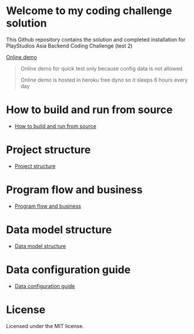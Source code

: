 
# Welcome to my coding challenge solution

This Github repository contains the solution and completed installation for PlayStudios Asia Backend Coding Challenge (test 2)

[Online demo](https://ps-coding-challenge.herokuapp.com/swagger/index.html)

> Online demo for quick test only because config data is not allowed
> 
> Online demo is hosted in heroku free dyno so it sleeps 6 hours every day

# How to build and run from source

*  [How to build and run from source](https://github.com/hungphamuy95/ps-coding-challenge/wiki/Getting-and-run-source-code)

# Project structure

*  [Project structure](https://github.com/hungphamuy95/ps-coding-challenge/wiki/Project-structure)

# Program flow and business

*  [Program flow and business](https://github.com/hungphamuy95/ps-coding-challenge/wiki/Program-flow-and-business)

# Data model structure

*  [Data model structure](https://github.com/hungphamuy95/ps-coding-challenge/wiki/Data-model-structure)

# Data configuration guide

*  [Data configuration guide](https://github.com/hungphamuy95/ps-coding-challenge/wiki/Data-configuration-guide)

# License

Licensed under the MIT license.
